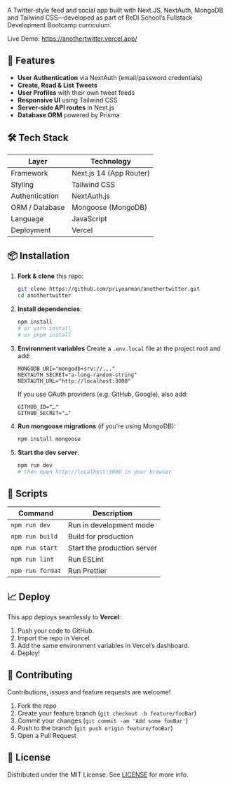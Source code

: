 A Twitter‑style feed and social app built with Next.JS, NextAuth, MongoDB and Tailwind CSS—developed as part of ReDI School’s Fullstack Development Bootcamp curriculum.

Live Demo: https://anothertwitter.vercel.app/

## 🚀 Features

* **User Authentication** via NextAuth (email/password credentials)
* **Create, Read & List Tweets**
* **User Profiles** with their own tweet feeds
* **Responsive UI** using Tailwind CSS
* **Server‑side API routes** in Next.js
* **Database ORM** powered by Prisma

## 🛠️ Tech Stack

| Layer          | Technology                  |
| -------------- | --------------------------- |
| Framework      | Next.js 14 (App Router)     |
| Styling        | Tailwind CSS                |
| Authentication | NextAuth.js                 |
| ORM / Database | Mongoose (MongoDB)          |
| Language       | JavaScript                  |
| Deployment     | Vercel                      |

## 📦 Installation

1. **Fork & clone** this repo:

   ```bash
   git clone https://github.com/priyoarman/anothertwitter.git
   cd anothertwitter
   ```

2. **Install dependencies**:

   ```bash
   npm install
   # or yarn install
   # or pnpm install
   ```

3. **Environment variables**
   Create a `.env.local` file at the project root and add:

   ```env
   MONGODB_URI="mongodb+srv://..."
   NEXTAUTH_SECRET="a-long-random-string"
   NEXTAUTH_URL="http://localhost:3000"
   ```

   If you use OAuth providers (e.g. GitHub, Google), also add:

   ```env
   GITHUB_ID="…"
   GITHUB_SECRET="…"
   ```

4. **Run mongoose migrations** (if you're using MongoDB):

   ```bash
   npm install mongoose
   ```

5. **Start the dev server**:

   ```bash
   npm run dev
   # then open http://localhost:3000 in your browser
   ```

## 🧪 Scripts

| Command          | Description                 |
| ---------------- | --------------------------- |
| `npm run dev`    | Run in development mode     |
| `npm run build`  | Build for production        |
| `npm run start`  | Start the production server |
| `npm run lint`   | Run ESLint                  |
| `npm run format` | Run Prettier                |

## 📈 Deploy

This app deploys seamlessly to **Vercel**:

1. Push your code to GitHub.
2. Import the repo in Vercel.
3. Add the same environment variables in Vercel’s dashboard.
4. Deploy!

## 🤝 Contributing

Contributions, issues and feature requests are welcome!

1. Fork the repo
2. Create your feature branch (`git checkout -b feature/fooBar`)
3. Commit your changes (`git commit -am 'Add some fooBar'`)
4. Push to the branch (`git push origin feature/fooBar`)
5. Open a Pull Request

## 📄 License

Distributed under the MIT License. See [LICENSE](./LICENSE) for more info.
